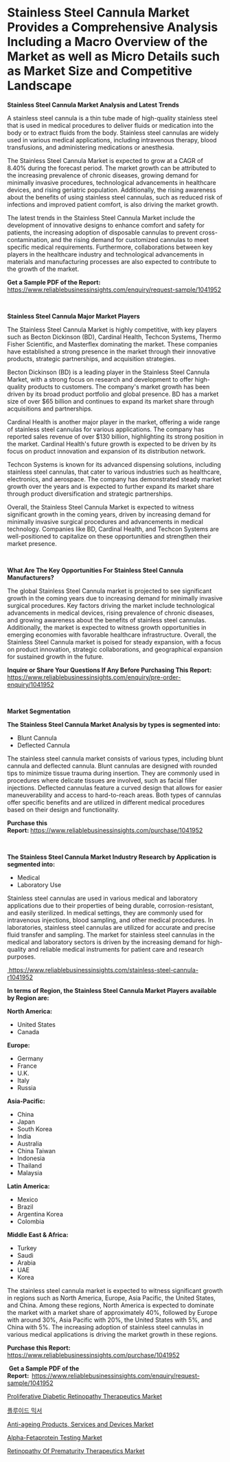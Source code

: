<p><h1>Stainless Steel Cannula Market Provides a Comprehensive Analysis Including a Macro Overview of the Market as well as Micro Details such as Market Size and Competitive Landscape</h1></p><p><strong>Stainless Steel Cannula Market Analysis and Latest Trends</strong></p>
<p><p>A stainless steel cannula is a thin tube made of high-quality stainless steel that is used in medical procedures to deliver fluids or medication into the body or to extract fluids from the body. Stainless steel cannulas are widely used in various medical applications, including intravenous therapy, blood transfusions, and administering medications or anesthesia.</p><p>The Stainless Steel Cannula Market is expected to grow at a CAGR of 8.40% during the forecast period. The market growth can be attributed to the increasing prevalence of chronic diseases, growing demand for minimally invasive procedures, technological advancements in healthcare devices, and rising geriatric population. Additionally, the rising awareness about the benefits of using stainless steel cannulas, such as reduced risk of infections and improved patient comfort, is also driving the market growth.</p><p>The latest trends in the Stainless Steel Cannula Market include the development of innovative designs to enhance comfort and safety for patients, the increasing adoption of disposable cannulas to prevent cross-contamination, and the rising demand for customized cannulas to meet specific medical requirements. Furthermore, collaborations between key players in the healthcare industry and technological advancements in materials and manufacturing processes are also expected to contribute to the growth of the market.</p></p>
<p><strong>Get a Sample PDF of the Report:&nbsp;</strong> <a href="https://www.reliablebusinessinsights.com/enquiry/request-sample/1041952">https://www.reliablebusinessinsights.com/enquiry/request-sample/1041952</a></p>
<p>&nbsp;</p>
<p><strong>Stainless Steel Cannula Major Market Players</strong></p>
<p><p>The Stainless Steel Cannula Market is highly competitive, with key players such as Becton Dickinson (BD), Cardinal Health, Techcon Systems, Thermo Fisher Scientific, and Masterflex dominating the market. These companies have established a strong presence in the market through their innovative products, strategic partnerships, and acquisition strategies.</p><p>Becton Dickinson (BD) is a leading player in the Stainless Steel Cannula Market, with a strong focus on research and development to offer high-quality products to customers. The company's market growth has been driven by its broad product portfolio and global presence. BD has a market size of over $65 billion and continues to expand its market share through acquisitions and partnerships.</p><p>Cardinal Health is another major player in the market, offering a wide range of stainless steel cannulas for various applications. The company has reported sales revenue of over $130 billion, highlighting its strong position in the market. Cardinal Health's future growth is expected to be driven by its focus on product innovation and expansion of its distribution network.</p><p>Techcon Systems is known for its advanced dispensing solutions, including stainless steel cannulas, that cater to various industries such as healthcare, electronics, and aerospace. The company has demonstrated steady market growth over the years and is expected to further expand its market share through product diversification and strategic partnerships.</p><p>Overall, the Stainless Steel Cannula Market is expected to witness significant growth in the coming years, driven by increasing demand for minimally invasive surgical procedures and advancements in medical technology. Companies like BD, Cardinal Health, and Techcon Systems are well-positioned to capitalize on these opportunities and strengthen their market presence.</p></p>
<p>&nbsp;</p>
<p><strong>What Are The Key Opportunities For Stainless Steel Cannula Manufacturers?</strong></p>
<p><p>The global Stainless Steel Cannula market is projected to see significant growth in the coming years due to increasing demand for minimally invasive surgical procedures. Key factors driving the market include technological advancements in medical devices, rising prevalence of chronic diseases, and growing awareness about the benefits of stainless steel cannulas. Additionally, the market is expected to witness growth opportunities in emerging economies with favorable healthcare infrastructure. Overall, the Stainless Steel Cannula market is poised for steady expansion, with a focus on product innovation, strategic collaborations, and geographical expansion for sustained growth in the future.</p></p>
<p><strong>Inquire or Share Your Questions If Any Before Purchasing This Report:</strong> <a href="https://www.reliablebusinessinsights.com/enquiry/pre-order-enquiry/1041952">https://www.reliablebusinessinsights.com/enquiry/pre-order-enquiry/1041952</a></p>
<p>&nbsp;</p>
<p><strong>Market Segmentation</strong></p>
<p><strong>The Stainless Steel Cannula Market Analysis by types is segmented into:</strong></p>
<p><ul><li>Blunt Cannula</li><li>Deflected Cannula</li></ul></p>
<p><p>The stainless steel cannula market consists of various types, including blunt cannula and deflected cannula. Blunt cannulas are designed with rounded tips to minimize tissue trauma during insertion. They are commonly used in procedures where delicate tissues are involved, such as facial filler injections. Deflected cannulas feature a curved design that allows for easier maneuverability and access to hard-to-reach areas. Both types of cannulas offer specific benefits and are utilized in different medical procedures based on their design and functionality.</p></p>
<p><strong>Purchase this Report:&nbsp;</strong><a href="https://www.reliablebusinessinsights.com/purchase/1041952">https://www.reliablebusinessinsights.com/purchase/1041952</a></p>
<p>&nbsp;</p>
<p><strong>The Stainless Steel Cannula Market Industry Research by Application is segmented into:</strong></p>
<p><ul><li>Medical</li><li>Laboratory Use</li></ul></p>
<p><p>Stainless steel cannulas are used in various medical and laboratory applications due to their properties of being durable, corrosion-resistant, and easily sterilized. In medical settings, they are commonly used for intravenous injections, blood sampling, and other medical procedures. In laboratories, stainless steel cannulas are utilized for accurate and precise fluid transfer and sampling. The market for stainless steel cannulas in the medical and laboratory sectors is driven by the increasing demand for high-quality and reliable medical instruments for patient care and research purposes.</p></p>
<p><a href="https://www.reliablebusinessinsights.com/stainless-steel-cannula-r1041952">&nbsp;https://www.reliablebusinessinsights.com/stainless-steel-cannula-r1041952</a></p>
<p><strong>In terms of Region, the Stainless Steel Cannula Market Players available by Region are:</strong></p>
<p>
    <p> <strong> North America: </strong>
        <ul>
            <li>United States</li>
            <li>Canada</li>
        </ul>
        </p> 
    <p> <strong> Europe: </strong>
        <ul>
            <li>Germany</li>
            <li>France</li>
            <li>U.K.</li>
            <li>Italy</li>
            <li>Russia</li>
        </ul>
        </p> 
    <p> <strong> Asia-Pacific: </strong>
        <ul>
            <li>China</li>
            <li>Japan</li>
            <li>South Korea</li>
            <li>India</li>
            <li>Australia</li>
            <li>China Taiwan</li>
            <li>Indonesia</li>
            <li>Thailand</li>
            <li>Malaysia</li>
        </ul>
        </p> 
    <p> <strong> Latin America: </strong>
        <ul>
            <li>Mexico</li>
            <li>Brazil</li>
            <li>Argentina Korea</li>
            <li>Colombia</li>
        </ul>
        </p> 
    <p> <strong> Middle East & Africa: </strong>
        <ul>
            <li>Turkey</li>
            <li>Saudi</li>
            <li>Arabia</li>
            <li>UAE</li>
            <li>Korea</li>
        </ul>
    </p>
    </p>
<p><p>The stainless steel cannula market is expected to witness significant growth in regions such as North America, Europe, Asia Pacific, the United States, and China. Among these regions, North America is expected to dominate the market with a market share of approximately 40%, followed by Europe with around 30%, Asia Pacific with 20%, the United States with 5%, and China with 5%. The increasing adoption of stainless steel cannulas in various medical applications is driving the market growth in these regions.</p></p>
<p><strong>Purchase this Report: </strong><a href="https://www.reliablebusinessinsights.com/purchase/1041952">https://www.reliablebusinessinsights.com/purchase/1041952</a></p>
<p>&nbsp;<strong>Get a Sample PDF of the Report:&nbsp;&nbsp;</strong><a href="https://www.reliablebusinessinsights.com/enquiry/request-sample/1041952">https://www.reliablebusinessinsights.com/enquiry/request-sample/1041952</a></p>
<p><strong></strong></p>
<p><p><a href="https://github.com/jaidynmorantestelletmjzya/Market-Research-Report-List-4/blob/main/proliferative-diabetic-retinopathy-therapeutics-market.md">Proliferative Diabetic Retinopathy Therapeutics Market</a></p><p><a href="https://github.com/nigaleamar09/Market-Research-Report-List-2/blob/main/769652273994.md">플루이드 믹서</a></p><p><a href="https://github.com/ruddyyedelwadw/Market-Research-Report-List-3/blob/main/anti-ageing-products-services-and-devices-market.md">Anti-ageing Products, Services and Devices Market</a></p><p><a href="https://github.com/juniordelafrance/Market-Research-Report-List-4/blob/main/alpha-fetaprotein-testing-market.md">Alpha-Fetaprotein Testing Market</a></p><p><a href="https://github.com/rahu1506/Market-Research-Report-List-5/blob/main/retinopathy-of-prematurity-therapeutics-market.md">Retinopathy Of Prematurity Therapeutics Market</a></p></p>
